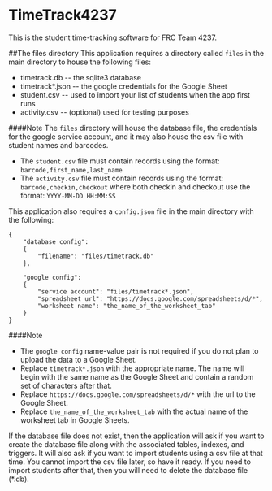 # TimeTrack4237

This is the student time-tracking software for FRC Team 4237.

##The files directory
This application requires a directory called `files` in the main directory to house the following files:
* timetrack.db  -- the sqlite3 database
* timetrack*.json -- the google credentials for the Google Sheet
* student.csv -- used to import your list of students when the app first runs
* activity.csv -- (optional) used for testing purposes

####Note
The `files` directory will house the database file, the credentials for the google service account,
and it may also house the csv file with student names and barcodes.

* The `student.csv` file must contain records using the format: `barcode,first_name,last_name`
* The `activity.csv` file must contain records using the format: `barcode,checkin,checkout` where both checkin and checkout use the format: `YYYY-MM-DD HH:MM:SS`

This application also requires a `config.json` file in the main directory with the following:

```
{
    "database config":
    {
        "filename": "files/timetrack.db"
    },    
    
    "google config":
    {
        "service account": "files/timetrack*.json",
        "spreadsheet url": "https://docs.google.com/spreadsheets/d/*",
        "worksheet name": "the_name_of_the_worksheet_tab"
    }
}
```

####Note
* The `google config` name-value pair is not required if you do not plan to upload the data to a Google Sheet.
* Replace `timetrack*.json` with the appropriate name. The name will begin with the same name as the Google Sheet and contain a random set of characters after that.
* Replace `https://docs.google.com/spreadsheets/d/*` with the url to the Google Sheet.
* Replace `the_name_of_the_worksheet_tab` with the actual name of the worksheet tab in Google Sheets.


If the database file does not exist, then the application will ask if you want to create the database file
along with the associated tables, indexes, and triggers. It will also ask if you want to import students
using a csv file at that time. You cannot import the csv file later, so have it ready. If you need to import
students after that, then you will need to delete the database file (*.db).
